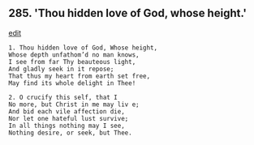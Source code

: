 
## 285.  'Thou hidden love of God, whose height.'
[edit](https://docs.google.com/document/d/1jri7W6QxD8BwpVU7SPU2u-pwgdNlW26a/edit?mode=html)



    1. Thou hidden love of God, Whose height, 
    Whose depth unfathom’d no man knows, 
    I see from far Thy beauteous light,
    And gladly seek in it repose;
    That thus my heart from earth set free, 
    May find its whole delight in Thee!

    2. O crucify this self, that I
    No more, but Christ in me may liv e; 
    And bid each vile affection die,
    Nor let one hateful lust survive;
    In all things nothing may I see, 
    Nothing desire, or seek, but Thee.

